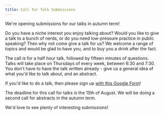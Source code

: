 ```yaml
---
title: Call for Talk Submissions
---
```


We're opening submissions for our talks in autumn term!

Do you have a niche interest you enjoy talking about? Would you like to give a
talk to a bunch of nerds, or do you need low-pressure practice in public
speaking? Then why not come give a talk for us? We welcome a range of topics and
would be glad to have you, and to buy you a drink after the fact.

The call is for a half hour talk, followed by fifteen minutes of questions.
Talks will take place on Thursdays of every week, between 6:30 and 7:30. You
don't have to have the talk written already - give us a general idea of what
you'd like to talk about, and an abstract.

If you'd like to do a talk, then please sign up
[with this Google Form](https://docs.google.com/forms/d/1VOwHCRijffDxy6qvQ47_Gbn3fFod0sIPxhWxJt7e0CQ/edit?ts=5d08c2b9)!

The deadline for this call for talks is the 15th of August. We will be doing
a second call for abstracts in the autumn term.

We'd love to see plenty of interesting submissions!
